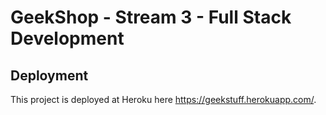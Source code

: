 # GeekShop - Stream 3 - Full Stack Development

## Deployment

This project is deployed at Heroku here https://geekstuff.herokuapp.com/. 

